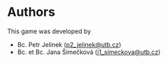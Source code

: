 # Authors
This game was developed by

- Bc. Petr Jelínek (p2_jelinek@utb.cz)
- Bc. et Bc. Jana Šimečková (j1_simeckova@utb.cz)
